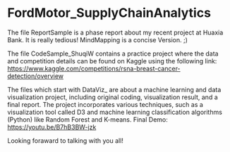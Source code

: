 # FordMotor_SupplyChainAnalytics

The file ReportSample is a phase report about my recent project at Huaxia Bank. It is really tedious!
MindMapping is a concise Version. ;)


The file CodeSample_ShuqiW contains a practice project where the data and competition details can be found on Kaggle using the following link: 
https://www.kaggle.com/competitions/rsna-breast-cancer-detection/overview

The files which start with DataViz_ are about a machine learning and data visualization project, including original coding, visualization result, and a final report. The project incorporates various techniques, such as a visualization tool called D3 and machine learning classification algorithms (Python) like Random Forest and K-means.
Final Demo: https://youtu.be/B7hB3BW-jzk

Looking foraward to talking with you all!
